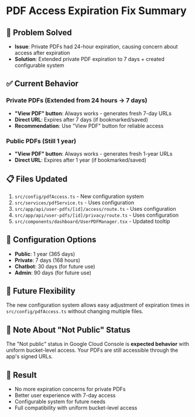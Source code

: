 # PDF Access Expiration Fix Summary

## 🎯 Problem Solved
- **Issue**: Private PDFs had 24-hour expiration, causing concern about access after expiration
- **Solution**: Extended private PDF expiration to 7 days + created configurable system

## ✅ Current Behavior

### Private PDFs (Extended from 24 hours → 7 days)
- **"View PDF" button**: Always works - generates fresh 7-day URLs
- **Direct URL**: Expires after 7 days (if bookmarked/saved)
- **Recommendation**: Use "View PDF" button for reliable access

### Public PDFs (Still 1 year)
- **"View PDF" button**: Always works - generates fresh 1-year URLs
- **Direct URL**: Expires after 1 year (if bookmarked/saved)

## 📋 Files Updated
1. `src/config/pdfAccess.ts` - New configuration system
2. `src/services/pdfService.ts` - Uses configuration
3. `src/app/api/user-pdfs/[id]/access/route.ts` - Uses configuration
4. `src/app/api/user-pdfs/[id]/privacy/route.ts` - Uses configuration
5. `src/components/dashboard/UserPDFManager.tsx` - Updated tooltip

## 🔧 Configuration Options
- **Public**: 1 year (365 days)
- **Private**: 7 days (168 hours)
- **Chatbot**: 30 days (for future use)
- **Admin**: 90 days (for future use)

## 🚀 Future Flexibility
The new configuration system allows easy adjustment of expiration times in `src/config/pdfAccess.ts` without changing multiple files.

## 📝 Note About "Not Public" Status
The "Not public" status in Google Cloud Console is **expected behavior** with uniform bucket-level access. Your PDFs are still accessible through the app's signed URLs.

## 🎉 Result
- No more expiration concerns for private PDFs
- Better user experience with 7-day access
- Configurable system for future needs
- Full compatibility with uniform bucket-level access
